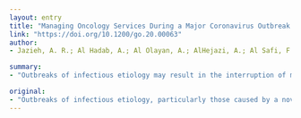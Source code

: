 ```yaml
---
layout: entry
title: "Managing Oncology Services During a Major Coronavirus Outbreak: Lessons From the Saudi Arabia Experience"
link: "https://doi.org/10.1200/go.20.00063"
author:
- Jazieh, A. R.; Al Hadab, A.; Al Olayan, A.; AlHejazi, A.; Al Safi, F.; Al Qarni, A.; Farooqui, F.; Al Mutairi, N.; Alenazi, T. H.

summary:
- "Outbreaks of infectious etiology may result in the interruption of medical care provided to patients with cancer. This article describes the approach used to manage patients during a large-scale Middle East respiratory syndrome-coronavirus hospital outbreak in Saudi Arabia. The approach could be easily adopted by health care organizations. It would be helpful to ensure readiness for the occurrence of future outbreaks of different infectious diseases like those caused by a novel virus that has no known treatment or vaccine."

original:
- "Outbreaks of infectious etiology, particularly those caused by a novel virus that has no known treatment or vaccine, may result in the interruption of medical care provided to patients with cancer and put them at risk for undertreatment in addition to the risk of being exposed to infection, a life-threatening event among patients with cancer. This article describes the approach used to manage patients with cancer during a large-scale Middle East respiratory syndrome-coronavirus hospital outbreak in Saudi Arabia to ensure continuity of care and minimize harm from treatment interruption or acquiring infection. The approach taken toward managing this high-risk situation (COVID-19) could be easily adopted by health care organizations and would be helpful to ensure readiness for the occurrence of future outbreaks of different infectious etiologies like those recent episodes of new coronavirus."
---
```


